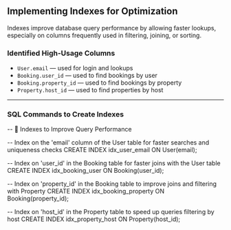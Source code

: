 ## Implementing Indexes for Optimization

Indexes improve database query performance by allowing faster lookups, especially on columns frequently used in filtering, joining, or sorting.

### Identified High-Usage Columns

- `User.email` — used for login and lookups
- `Booking.user_id` — used to find bookings by user
- `Booking.property_id` — used to find bookings by property
- `Property.host_id` — used to find properties by host

---

### SQL Commands to Create Indexes 

-- 📌 Indexes to Improve Query Performance

-- Index on the 'email' column of the User table for faster searches and uniqueness checks
CREATE INDEX idx_user_email ON User(email);

-- Index on 'user_id' in the Booking table for faster joins with the User table
CREATE INDEX idx_booking_user ON Booking(user_id);

-- Index on 'property_id' in the Booking table to improve joins and filtering with Property
CREATE INDEX idx_booking_property ON Booking(property_id);

-- Index on 'host_id' in the Property table to speed up queries filtering by host
CREATE INDEX idx_property_host ON Property(host_id);

